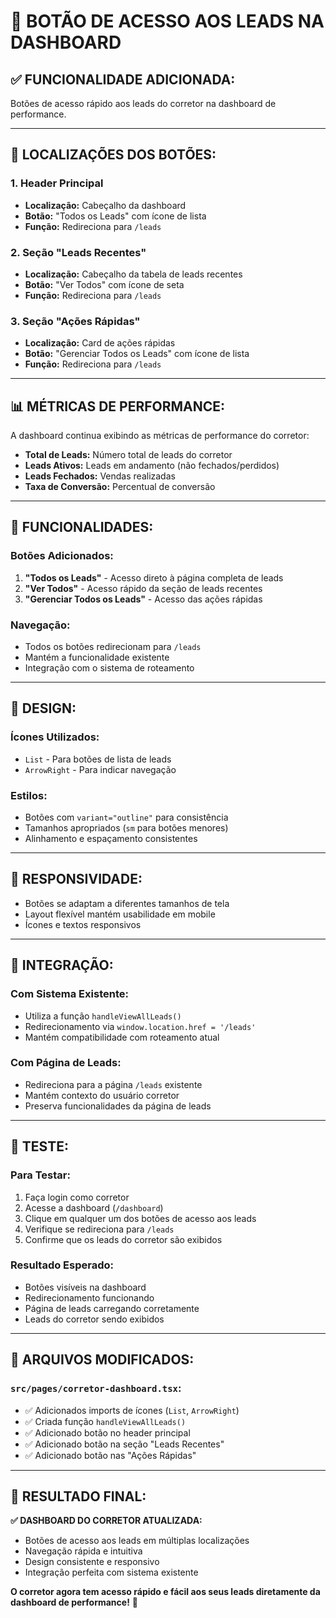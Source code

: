 # 🔧 BOTÃO DE ACESSO AOS LEADS NA DASHBOARD

## ✅ **FUNCIONALIDADE ADICIONADA:**
Botões de acesso rápido aos leads do corretor na dashboard de performance.

---

## 🎯 **LOCALIZAÇÕES DOS BOTÕES:**

### **1. Header Principal**
- **Localização:** Cabeçalho da dashboard
- **Botão:** "Todos os Leads" com ícone de lista
- **Função:** Redireciona para `/leads`

### **2. Seção "Leads Recentes"**
- **Localização:** Cabeçalho da tabela de leads recentes
- **Botão:** "Ver Todos" com ícone de seta
- **Função:** Redireciona para `/leads`

### **3. Seção "Ações Rápidas"**
- **Localização:** Card de ações rápidas
- **Botão:** "Gerenciar Todos os Leads" com ícone de lista
- **Função:** Redireciona para `/leads`

---

## 📊 **MÉTRICAS DE PERFORMANCE:**

A dashboard continua exibindo as métricas de performance do corretor:

- **Total de Leads:** Número total de leads do corretor
- **Leads Ativos:** Leads em andamento (não fechados/perdidos)
- **Leads Fechados:** Vendas realizadas
- **Taxa de Conversão:** Percentual de conversão

---

## 🚀 **FUNCIONALIDADES:**

### **Botões Adicionados:**
1. **"Todos os Leads"** - Acesso direto à página completa de leads
2. **"Ver Todos"** - Acesso rápido da seção de leads recentes
3. **"Gerenciar Todos os Leads"** - Acesso das ações rápidas

### **Navegação:**
- Todos os botões redirecionam para `/leads`
- Mantém a funcionalidade existente
- Integração com o sistema de roteamento

---

## 🎨 **DESIGN:**

### **Ícones Utilizados:**
- `List` - Para botões de lista de leads
- `ArrowRight` - Para indicar navegação

### **Estilos:**
- Botões com `variant="outline"` para consistência
- Tamanhos apropriados (`sm` para botões menores)
- Alinhamento e espaçamento consistentes

---

## 📱 **RESPONSIVIDADE:**

- Botões se adaptam a diferentes tamanhos de tela
- Layout flexível mantém usabilidade em mobile
- Ícones e textos responsivos

---

## 🔗 **INTEGRAÇÃO:**

### **Com Sistema Existente:**
- Utiliza a função `handleViewAllLeads()`
- Redirecionamento via `window.location.href = '/leads'`
- Mantém compatibilidade com roteamento atual

### **Com Página de Leads:**
- Redireciona para a página `/leads` existente
- Mantém contexto do usuário corretor
- Preserva funcionalidades da página de leads

---

## 🧪 **TESTE:**

### **Para Testar:**
1. Faça login como corretor
2. Acesse a dashboard (`/dashboard`)
3. Clique em qualquer um dos botões de acesso aos leads
4. Verifique se redireciona para `/leads`
5. Confirme que os leads do corretor são exibidos

### **Resultado Esperado:**
- Botões visíveis na dashboard
- Redirecionamento funcionando
- Página de leads carregando corretamente
- Leads do corretor sendo exibidos

---

## 📝 **ARQUIVOS MODIFICADOS:**

### **`src/pages/corretor-dashboard.tsx`:**
- ✅ Adicionados imports de ícones (`List`, `ArrowRight`)
- ✅ Criada função `handleViewAllLeads()`
- ✅ Adicionado botão no header principal
- ✅ Adicionado botão na seção "Leads Recentes"
- ✅ Adicionado botão nas "Ações Rápidas"

---

## 🎉 **RESULTADO FINAL:**

**✅ DASHBOARD DO CORRETOR ATUALIZADA:**
- Botões de acesso aos leads em múltiplas localizações
- Navegação rápida e intuitiva
- Design consistente e responsivo
- Integração perfeita com sistema existente

**O corretor agora tem acesso rápido e fácil aos seus leads diretamente da dashboard de performance!** 🚀
